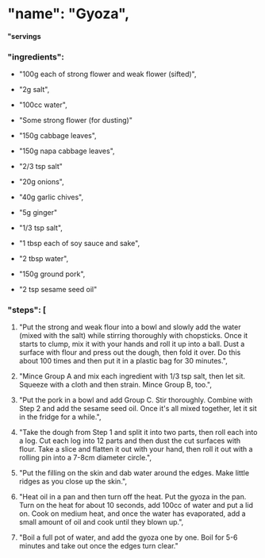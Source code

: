 # "name": "Gyoza",
#### "servings
### "ingredients": 
- "100g each of strong flower and weak flower (sifted)",
- "2g salt",
- "100cc water",
- "Some strong flower (for dusting)"

- "150g cabbage leaves",
- "150g napa cabbage leaves",
- "2/3 tsp salt"

- "20g onions",
- "40g garlic chives",
- "5g ginger"

- "1/3 tsp salt",
- "1 tbsp each of soy sauce and sake",
- "2 tbsp water",
- "150g ground pork",
- "2 tsp sesame seed oil"

            
### "steps": [
1. "Put the strong and weak flour into a bowl and slowly add the water (mixed with the salt) while stirring thoroughly with chopsticks. Once it starts to clump, mix it with your hands and roll it up into a ball. Dust a surface with flour and press out the dough, then fold it over. Do this about 100 times and then put it in a plastic bag for 30 minutes.",

2. "Mince Group A and mix each ingredient with 1/3 tsp salt, then let sit. Squeeze with a cloth and then strain. Mince Group B, too.",

3. "Put the pork in a bowl and add Group C. Stir thoroughly. Combine with Step 2 and add the sesame seed oil. Once it's all mixed together, let it sit in the fridge for a while.",

4. "Take the dough from Step 1 and split it into two parts, then roll each into a log. Cut each log into 12 parts and then dust the cut surfaces with flour. Take a slice and flatten it out with your hand, then roll it out with a rolling pin into a 7-8cm diameter circle.",

5. "Put the filling on the skin and dab water around the edges. Make little ridges as you close up the skin.",

6. "Heat oil in a pan and then turn off the heat. Put the gyoza in the pan. Turn on the heat for about 10 seconds, add 100cc of water and put a lid on. Cook on medium heat, and once the water has evaporated, add a small amount of oil and cook until they blown up.",

7. "Boil a full pot of water, and add the gyoza one by one. Boil for 5-6 minutes and take out once the edges turn clear."

